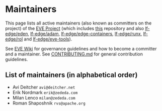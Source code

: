 # Maintainers

This page lists all active maintainers (also known as committers on the project) of the [EVE Project](https://www.lfedge.org/projects/eve/) (which includes [this](https://github.com/lf-edge/eve) repository and also [lf-edge/eden](https://github.com/lf-edge/eden), [lf-edge/adam](https://github.com/lf-edge/adam), [lf-edge/edge-containers](https://github.com/lf-edge/edge-containers), [lf-edge/runx](https://github.com/lf-edge/runx), [lf-edge/rol](https://github.com/lf-edge/rol) and [lf-edge/eve-tools](https://github.com/lf-edge/eve-tools)).

See [EVE Wiki](https://wiki.lfedge.org/display/EVE/Community) for governance guidelines and how to become a committer and a maintainer. See [CONTRIBUTING.md](https://github.com/lf-edge/eve/blob/master/CONTRIBUTING.md) for general contribution guidelines.

## List of maintainers (in alphabetical order)

* Avi Deitcher `avi@deitcher.net`
* Erik Nordmark `erik@zededa.com`
* Milan Lenco `milan@zededa.com`
* Roman Shaposhnik `rvs@apache.org`
